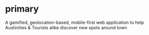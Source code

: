 # primary
A gamified, geolocation-based, mobile-first web application to help Austinities &amp; Tourists alike discover new spots around town
